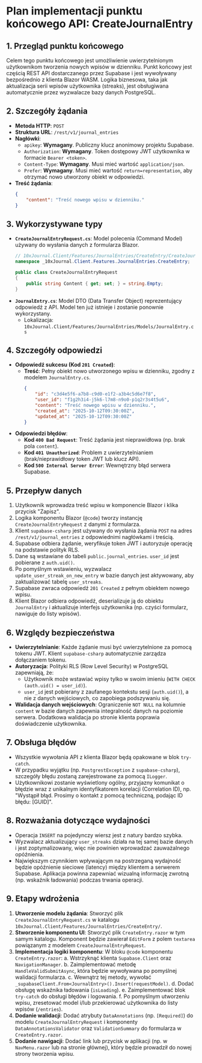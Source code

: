 # Plan implementacji punktu końcowego API: CreateJournalEntry

## 1. Przegląd punktu końcowego
Celem tego punktu końcowego jest umożliwienie uwierzytelnionym użytkownikom tworzenia nowych wpisów w dzienniku. Punkt końcowy jest częścią REST API dostarczanego przez Supabase i jest wywoływany bezpośrednio z klienta Blazor WASM. Logika biznesowa, taka jak aktualizacja serii wpisów użytkownika (streaks), jest obsługiwana automatycznie przez wyzwalacze bazy danych PostgreSQL.

## 2. Szczegóły żądania
- **Metoda HTTP**: `POST`
- **Struktura URL**: `/rest/v1/journal_entries`
- **Nagłówki**:
  - `apikey`: **Wymagany**. Publiczny klucz anonimowy projektu Supabase.
  - `Authorization`: **Wymagany**. Token dostępowy JWT użytkownika w formacie `Bearer <token>`.
  - `Content-Type`: **Wymagany**. Musi mieć wartość `application/json`.
  - `Prefer`: **Wymagany**. Musi mieć wartość `return=representation`, aby otrzymać nowo utworzony obiekt w odpowiedzi.
- **Treść żądania**:
  ```json
  {
      "content": "Treść nowego wpisu w dzienniku."
  }
  ```

## 3. Wykorzystywane typy
- **`CreateJournalEntryRequest.cs`**: Model polecenia (Command Model) używany do wysłania danych z formularza Blazor.
  ```csharp
  // 10xJournal.Client/Features/JournalEntries/CreateEntry/CreateJournalEntryRequest.cs
  namespace _10xJournal.Client.Features.JournalEntries.CreateEntry;

  public class CreateJournalEntryRequest
  {
      public string Content { get; set; } = string.Empty;
  }
  ```
- **`JournalEntry.cs`**: Model DTO (Data Transfer Object) reprezentujący odpowiedź z API. Model ten już istnieje i zostanie ponownie wykorzystany.
  - Lokalizacja: `10xJournal.Client/Features/JournalEntries/Models/JournalEntry.cs`

## 4. Szczegóły odpowiedzi
- **Odpowiedź sukcesu (Kod `201 Created`)**:
  - **Treść**: Pełny obiekt nowo utworzonego wpisu w dzienniku, zgodny z modelem `JournalEntry.cs`.
    ```json
    {
        "id": "c3d4e5f6-a7b8-c9d0-e1f2-a3b4c5d6e7f8",
        "user_id": "f1g2h3i4-j5k6-l7m8-n9o0-p1q2r3s4t5u6",
        "content": "Treść nowego wpisu w dzienniku.",
        "created_at": "2025-10-12T09:30:00Z",
        "updated_at": "2025-10-12T09:30:00Z"
    }
    ```
- **Odpowiedzi błędów**:
  - **Kod `400 Bad Request`**: Treść żądania jest nieprawidłowa (np. brak pola `content`).
  - **Kod `401 Unauthorized`**: Problem z uwierzytelnianiem (brak/nieprawidłowy token JWT lub klucz API).
  - **Kod `500 Internal Server Error`**: Wewnętrzny błąd serwera Supabase.

## 5. Przepływ danych
1.  Użytkownik wprowadza treść wpisu w komponencie Blazor i klika przycisk "Zapisz".
2.  Logika komponentu Blazor (`@code`) tworzy instancję `CreateJournalEntryRequest` z danymi z formularza.
3.  Klient `supabase-csharp` jest używany do wysłania żądania `POST` na adres `/rest/v1/journal_entries` z odpowiednimi nagłówkami i treścią.
4.  Supabase odbiera żądanie, weryfikuje token JWT i autoryzuje operację na podstawie polityk RLS.
5.  Dane są wstawiane do tabeli `public.journal_entries`. `user_id` jest pobierane z `auth.uid()`.
6.  Po pomyślnym wstawieniu, wyzwalacz `update_user_streak_on_new_entry` w bazie danych jest aktywowany, aby zaktualizować tabelę `user_streaks`.
7.  Supabase zwraca odpowiedź `201 Created` z pełnym obiektem nowego wpisu.
8.  Klient Blazor odbiera odpowiedź, deserializuje ją do obiektu `JournalEntry` i aktualizuje interfejs użytkownika (np. czyści formularz, nawiguje do listy wpisów).

## 6. Względy bezpieczeństwa
- **Uwierzytelnianie**: Każde żądanie musi być uwierzytelnione za pomocą tokenu JWT. Klient `supabase-csharp` automatycznie zarządza dołączaniem tokenu.
- **Autoryzacja**: Polityki RLS (Row Level Security) w PostgreSQL zapewniają, że:
  - Użytkownik może wstawiać wpisy tylko w swoim imieniu (`WITH CHECK (auth.uid() = user_id)`).
  - `user_id` jest pobierany z zaufanego kontekstu sesji (`auth.uid()`), a nie z danych wejściowych, co zapobiega podszywaniu się.
- **Walidacja danych wejściowych**: Ograniczenie `NOT NULL` na kolumnie `content` w bazie danych zapewnia integralność danych na poziomie serwera. Dodatkowa walidacja po stronie klienta poprawia doświadczenie użytkownika.

## 7. Obsługa błędów
- Wszystkie wywołania API z klienta Blazor będą opakowane w blok `try-catch`.
- W przypadku wyjątku (np. `PostgrestException` z `supabase-csharp`), szczegóły błędu zostaną zarejestrowane za pomocą `ILogger`.
- Użytkownikowi zostanie wyświetlony ogólny, przyjazny komunikat o błędzie wraz z unikalnym identyfikatorem korelacji (Correlation ID), np. "Wystąpił błąd. Prosimy o kontakt z pomocą techniczną, podając ID błędu: [GUID]".

## 8. Rozważania dotyczące wydajności
- Operacja `INSERT` na pojedynczy wiersz jest z natury bardzo szybka.
- Wyzwalacz aktualizujący `user_streaks` działa na tej samej bazie danych i jest zoptymalizowany, więc nie powinien wprowadzać zauważalnego opóźnienia.
- Największym czynnikiem wpływającym na postrzeganą wydajność będzie opóźnienie sieciowe (latency) między klientem a serwerem Supabase. Aplikacja powinna zapewniać wizualną informację zwrotną (np. wskaźnik ładowania) podczas trwania operacji.

## 9. Etapy wdrożenia
1.  **Utworzenie modelu żądania**: Stworzyć plik `CreateJournalEntryRequest.cs` w katalogu `10xJournal.Client/Features/JournalEntries/CreateEntry/`.
2.  **Stworzenie komponentu UI**: Stworzyć plik `CreateEntry.razor` w tym samym katalogu. Komponent będzie zawierał `EditForm` z polem `textarea` powiązanym z modelem `CreateJournalEntryRequest`.
3.  **Implementacja logiki komponentu**: W bloku `@code` komponentu `CreateEntry.razor`:
    a. Wstrzyknąć klienta `Supabase.Client` oraz `NavigationManager`.
    b. Zaimplementować metodę `HandleValidSubmitAsync`, która będzie wywoływana po pomyślnej walidacji formularza.
    c. Wewnątrz tej metody, wywołać `_supabaseClient.From<JournalEntry>().Insert(requestModel)`.
    d. Dodać obsługę wskaźnika ładowania (`isLoading`).
    e. Zaimplementować blok `try-catch` do obsługi błędów i logowania.
    f. Po pomyślnym utworzeniu wpisu, zresetować model i/lub przekierować użytkownika do listy wpisów (`/entries`).
4.  **Dodanie walidacji**: Dodać atrybuty `DataAnnotations` (np. `[Required]`) do modelu `CreateJournalEntryRequest` i komponenty `DataAnnotationsValidator` oraz `ValidationSummary` do formularza w `CreateEntry.razor`.
5.  **Dodanie nawigacji**: Dodać link lub przycisk w aplikacji (np. w `NavMenu.razor` lub na stronie głównej), który będzie prowadził do nowej strony tworzenia wpisu.
